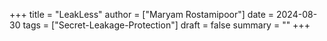 +++
title = "LeakLess"
author = ["Maryam Rostamipoor"]
date = 2024-08-30
tags = ["Secret-Leakage-Protection"]
draft = false
summary = ""
+++

